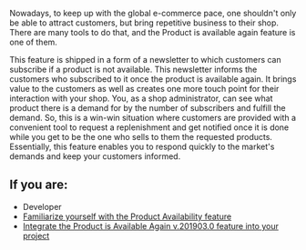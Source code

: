 Nowadays, to keep up with the global e-commerce pace, one shouldn't only be able to attract customers, but bring repetitive business to their shop. There are many tools to do that, and the Product is available again feature is one of them.

This feature is shipped in a form of a newsletter to which customers can subscribe if a product is not available. This newsletter informs the customers who subscribed to it once the product is available again. It brings value to the customers as well as creates one more touch point for their interaction with your shop. You, as a shop administrator, can see what product there is a demand for by the number of subscribers and fulfill the demand. So, this is a win-win situation where customers are provided with a convenient tool to request a replenishment and get notified once it is done while you get to be the one who sells to them the requested products. Essentially, this feature enables you to respond quickly to the market's demands and keep your customers informed.

## If you are:

<div class="mr-container">
    <div class="mr-list-container">
        <!-- col1 -->
        <div class="mr-col">
            <ul class="mr-list mr-list-green">
                <li class="mr-title">Developer</li>
                <li><a href="https://documentation.spryker.com/v2/docs/product-is-available-again-overview-201903" class="mr-link">Familiarize yourself with the Product Availability feature</a></li> 
                <li><a href="https://documentation.spryker.com/v2/docs/product-is-available-again-feature-integration-201903" class="mr-link">Integrate the Product is Available Again v.201903.0 feature into your project</a></li>
            </ul>
        </div>
        </div>
</div>
        
